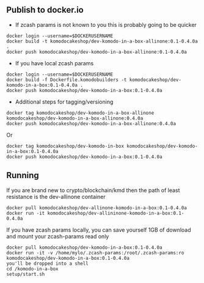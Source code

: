 ## Publish to docker.io
* If zcash params is not known to you this is probably going to be quicker
```
docker login --username=$DOCKERUSERNAME
docker build -t komodocakeshop/dev-komodo-in-a-box-allinone:0.1-0.4.0a .
docker push komodocakeshop/dev-komodo-in-a-box-allinone:0.1-0.4.0a
```
* If you have local zcash params
```
docker login --username=$DOCKERUSERNAME
docker build -f Dockerfile.komodobuilders -t komodocakeshop/dev-komodo-in-a-box:0.1-0.4.0a .
docker push komodocakeshop/dev-komodo-in-a-box:0.1-0.4.0a

```

* Additional steps for tagging/versioning
```
docker tag komodocakeshop/dev-komodo-in-a-box-allinone komodocakeshop/dev-komodo-in-a-box-allinone:0.4.0a
docker push komodocakeshop/dev-komodo-in-a-box-allinone:0.4.0a
```
Or
```
docker tag komodocakeshop/dev-komodo-in-box komodocakeshop/dev-komodo-in-a-box:0.1-0.4.0a
docker push komodocakeshop/dev-komodo-in-a-box:0.1-0.4.0a
```

## Running
If you are brand new to crypto/blockchain/kmd then the path of least resistance is the dev-allinone container
```
docker pull komodocakeshop/dev-allinone-komodo-in-a-box:0.1-0.4.0a
docker run -it komodocakeshop/dev-allininone-komodo-in-a-box:0.1-0.4.0a
```

If you have zcash params locally, you can save yourself 1GB of download and mount your zcash-params read only
```
docker pull komodocakeshop/dev-komodo-in-a-box:0.1-0.4.0a
docker run -it -v /home/mylo/.zcash-params:/root/.zcash-params:ro komodocakeshop/dev-komodo-in-a-box:0.1-0.4.0a
you'll be dropped into a shell
cd /komodo-in-a-box
setup/start.sh
```
